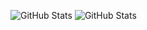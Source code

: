 ![GitHub Stats](https://github-readme-stats.vercel.app/api?username=Geuthur&theme=dark&show_icons=true&hide_border=true&count_private=true)
![GitHub Stats](https://github-readme-stats.vercel.app/api/top-langs/?username=Geuthur&theme=dark&show_icons=true&hide_border=true&layout=compact)
